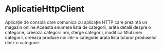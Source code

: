 # AplicatieHttpClient
Aplicație de consolă care comunica cu aplicație HTTP care prezintă un magazin online.Aceasta enumera lista de categorii, arăta detalii despre o categorie, creeaza categorii noi, sterge categorii, modifica titlul unei categorii, creeaza produse noi intr-o categorie arata lista tuturor produselor dintr-o categorie.
